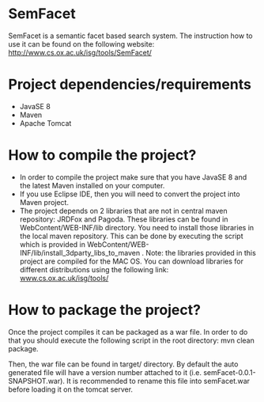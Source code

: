 SemFacet
=====

SemFacet is a semantic facet based search system. The instruction how to use it can be found on the following website: http://www.cs.ox.ac.uk/isg/tools/SemFacet/ 


Project dependencies/requirements
=====

- JavaSE 8
- Maven
- Apache Tomcat

How to compile the project?
=====

- In order to compile the project make sure that you have JavaSE 8 and the latest Maven installed on your computer.
- If you use Eclipse IDE, then you will need to convert the project into Maven project.
- The project depends on 2 libraries that are not in central maven repository: JRDFox and Pagoda. These libraries can be found in WebContent/WEB-INF/lib directory. You need to install those libraries in the local maven repository. This can be done by executing the script which is provided in WebContent/WEB-INF/lib/install_3dparty_libs_to_maven . Note: the libraries provided in this project are compiled for the MAC OS. You can download libraries for different distributions using the following link: www.cs.ox.ac.uk/isg/tools/ 


How to package the project?
===

Once the project compiles it can be packaged as a war file. In order to do that you should execute the following script in the root directory:
mvn clean package.

Then, the war file can be found in target/ directory. By default the auto generated file will have a version number attached to it (i.e. semFacet-0.0.1-SNAPSHOT.war). It is recommended to rename this file into semFacet.war before loading it on the tomcat server.
